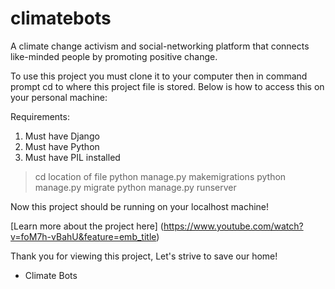 # climatebots
A climate change activism and social-networking platform that connects like-minded people by promoting positive change.

To use this project you must clone it to your computer then in command prompt cd to where this project file is stored. Below is how to access this on your personal machine:

Requirements:
1. Must have Django
2. Must have Python
3. Must have PIL installed

> cd location of file
>python manage.py makemigrations
> python manage.py migrate
> python manage.py runserver

Now this project should be running on your localhost machine!

[Learn more about the project here] (https://www.youtube.com/watch?v=foM7h-vBahU&feature=emb_title)


Thank you for viewing this project, Let's strive to save our home!

- Climate Bots
